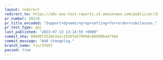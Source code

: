 ```yaml
---
layout: redirect
redirect_to: https://a8c-woo-test-reports.s3.amazonaws.com/public/pr/39219/api/index.html
pr_number: 39219
pr_title_encoded: "Support+dynamic+prop+setting+for+order+subclasses."
pr_test_type: api
last_published: "2023-07-13 13:14:59 +0000"
commit_sha: 098d0f2528e3a1c1526fd279994c80599ba4f364
commit_message: "Add changelog."
branch_name: fix/37697
passed: true
---
```

